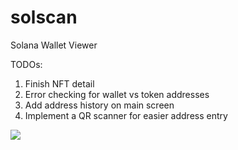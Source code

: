 # solscan

Solana Wallet Viewer

TODOs:
1. Finish NFT detail 
2. Error checking for wallet vs token addresses 
3. Add address history on main screen
4. Implement a QR scanner for easier address entry

![](https://media.giphy.com/media/bjTRBSkC7qCog5wUyl/giphy.gif)

